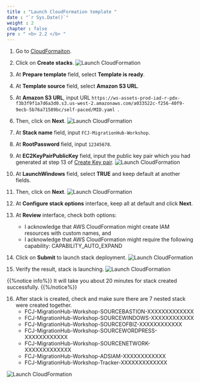 ```yaml
---
title : "Launch CloudFormation template "
date : "`r Sys.Date()`"
weight : 2
chapter : false
pre : " <b> 2.2 </b> "
---
```


1. Go to [CloudFormaiton](https://us-west-2.console.aws.amazon.com/cloudformation/home?region=us-west-2).
2. Click on **Create stacks**.
![Launch CloudFormation](/images/2.prerequires/2.2launchcloudformation/2.2.1launchcloudformation.png?width=90pc)

3. At **Prepare template** field, select **Template is ready**.
4. At **Template source** field, select **Amazon S3 URL**.
5. At **Amazon S3 URL**, input URL ```https://ws-assets-prod-iad-r-pdx-f3b3f9f1a7d6a3d0.s3.us-west-2.amazonaws.com/a033522c-f256-40f9-9ecb-5b76a71589bc/self-paced/MID.yaml ```.
6. Then, click on **Next**.
![Launch CloudFormation](/images/2.prerequires/2.2launchcloudformation/2.2.2launchcloudformation.png?width=80pc)

7. At **Stack name** field, input ```FCJ-MigrationHub-Workshop```.
8. At **RootPassword** field, input ```12345678```.
9. At **EC2KeyPairPublicKey** field, input the public key pair which you had generated at step 13 of [Create Key pair](../2.1-createkeypair/).
![Launch CloudFormation](/images/2.prerequires/2.2launchcloudformation/2.2.3launchcloudformation.png?width=90pc)

10. At **LaunchWindows** field, select **TRUE** and keep default at another fields.
11. Then, click on **Next**.
![Launch CloudFormation](/images/2.prerequires/2.2launchcloudformation/2.2.4launchcloudformation.png?width=90pc)

12. At **Configure stack options** interface, keep all at default and click **Next**.
13. At **Review** interface, check both options:
    + I acknowledge that AWS CloudFormation might create IAM resources with custom names, and
    + I acknowledge that AWS CloudFormation might require the following capability: CAPABILITY_AUTO_EXPAND
14. Click on **Submit** to launch stack deployment.
![Launch CloudFormation](/images/2.prerequires/2.2launchcloudformation/2.2.5launchcloudformation.png?width=90pc)

15. Verify the result, stack is launching.
![Launch CloudFormation](/images/2.prerequires/2.2launchcloudformation/2.2.6launchcloudformation.png?width=90pc)

 {{%notice info%}}
It will take you about 20 minutes for stack created successfully.
{{%/notice%}}

16. After stack is created, check and make sure there are 7 nested stack were created together.
    + FCJ-MigrationHub-Workshop-SOURCEBASTION-XXXXXXXXXXXXX
    + FCJ-MigrationHub-Workshop-SOURCEWINDOWS-XXXXXXXXXXXX
    + FCJ-MigrationHub-Workshop-SOURCEOFBIZ-XXXXXXXXXXXX
    + FCJ-MigrationHub-Workshop-SOURCEWORDPRESS-XXXXXXXXXXXX
    + FCJ-MigrationHub-Workshop-SOURCENETWORK-XXXXXXXXXXXXX
    + FCJ-MigrationHub-Workshop-ADSIAM-XXXXXXXXXXXX
    + FCJ-MigrationHub-Workshop-Tracker-XXXXXXXXXXXXX

![Launch CloudFormation](/images/2.prerequires/2.2launchcloudformation/2.2.7launchcloudformation.png?width=90pc)